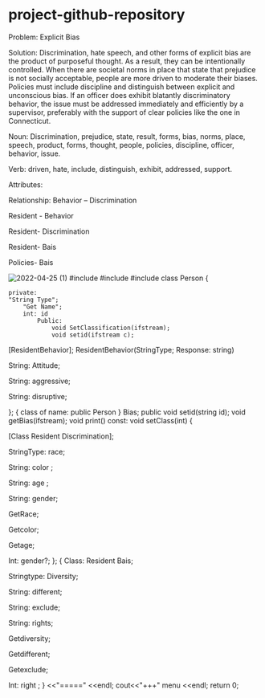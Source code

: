 # project-github-repository
Problem: Explicit Bias  

Solution: Discrimination, hate speech, and other forms of explicit bias are the product of purposeful thought. As a result, they can be intentionally controlled. When there are societal norms in place that state that prejudice is not socially acceptable, people are more driven to moderate their biases. Policies must include discipline and distinguish between explicit and unconscious bias. If an officer does exhibit blatantly discriminatory behavior, the issue must be addressed immediately and efficiently by a supervisor, preferably with the support of clear policies like the one in Connecticut. 

Noun: Discrimination, prejudice, state, result, forms, bias, norms, place, speech, product, forms, thought, people, policies, discipline, officer, behavior, issue. 

Verb: driven, hate, include, distinguish, exhibit, addressed, support. 

Attributes: 

Relationship: Behavior – Discrimination 

Resident - Behavior 

Resident- Discrimination 

Resident- Bais 

Policies- Bais 

![2022-04-25 (1)](https://user-images.githubusercontent.com/97460847/165155808-7834ec7b-7ae4-4281-8ef0-2573b703e192.png)
#include <iostream>
#include <fstream>
#include <string>
class Person {

	private:
    "String Type";
		"Get Name";
		int: id
			Public:
				void SetClassification(ifstream);
				void setid(ifstream c);
[ResidentBehavior];
ResidentBehavior(StringType; Response: string)

String: Attitude;

String: aggressive;

String: disruptive;
			
};
{
	class of name: public Person
}
Bias;
public
void setid(string id);
void getBias(ifstream);
void print() const:
void setClass(int)
{

 [Class Resident Discrimination];

StringType: race;

String: color ;

String: age ;

String: gender;

GetRace;

Getcolor;

Getage;

Int: gender?;
};
{
Class:	Resident Bais;

Stringtype: Diversity;

String: different;

String: exclude;

String: rights;

Getdiversity;

Getdifferent;

Getexclude;

Int: right ;
}
<<"====="
<<endl;
cout<<"+++" menu
<<endl; 
	return 0;


